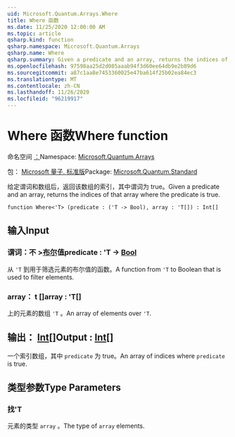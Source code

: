 ```yaml
---
uid: Microsoft.Quantum.Arrays.Where
title: Where 函数
ms.date: 11/25/2020 12:00:00 AM
ms.topic: article
qsharp.kind: function
qsharp.namespace: Microsoft.Quantum.Arrays
qsharp.name: Where
qsharp.summary: Given a predicate and an array, returns the indices of that array where the predicate is true.
ms.openlocfilehash: 97598aa25d2d085aaab94f3d60ee64db9e2b89d6
ms.sourcegitcommit: a87c1aa8e7453360025e47ba614f25b02ea84ec3
ms.translationtype: MT
ms.contentlocale: zh-CN
ms.lasthandoff: 11/26/2020
ms.locfileid: "96219917"
---
```

# <a name="where-function"></a><span data-ttu-id="63d07-102">Where 函数</span><span class="sxs-lookup"><span data-stu-id="63d07-102">Where function</span></span>

<span data-ttu-id="63d07-103">命名空间 [：](xref:Microsoft.Quantum.Arrays)</span><span class="sxs-lookup"><span data-stu-id="63d07-103">Namespace: [Microsoft.Quantum.Arrays](xref:Microsoft.Quantum.Arrays)</span></span>

<span data-ttu-id="63d07-104">包： [Microsoft 量子. 标准版](https://nuget.org/packages/Microsoft.Quantum.Standard)</span><span class="sxs-lookup"><span data-stu-id="63d07-104">Package: [Microsoft.Quantum.Standard](https://nuget.org/packages/Microsoft.Quantum.Standard)</span></span>


<span data-ttu-id="63d07-105">给定谓词和数组后，返回该数组的索引，其中谓词为 true。</span><span class="sxs-lookup"><span data-stu-id="63d07-105">Given a predicate and an array, returns the indices of that array where the predicate is true.</span></span>

```qsharp
function Where<'T> (predicate : ('T -> Bool), array : 'T[]) : Int[]
```


## <a name="input"></a><span data-ttu-id="63d07-106">输入</span><span class="sxs-lookup"><span data-stu-id="63d07-106">Input</span></span>

### <a name="predicate--t---bool"></a><span data-ttu-id="63d07-107">谓词：不 >[布尔](xref:microsoft.quantum.lang-ref.bool)值</span><span class="sxs-lookup"><span data-stu-id="63d07-107">predicate : 'T -> [Bool](xref:microsoft.quantum.lang-ref.bool)</span></span>

<span data-ttu-id="63d07-108">从 `'T` 到用于筛选元素的布尔值的函数。</span><span class="sxs-lookup"><span data-stu-id="63d07-108">A function from `'T` to Boolean that is used to filter elements.</span></span>


### <a name="array--t"></a><span data-ttu-id="63d07-109">array： t []</span><span class="sxs-lookup"><span data-stu-id="63d07-109">array : 'T[]</span></span>

<span data-ttu-id="63d07-110">上的元素的数组 `'T` 。</span><span class="sxs-lookup"><span data-stu-id="63d07-110">An array of elements over `'T`.</span></span>



## <a name="output--int"></a><span data-ttu-id="63d07-111">输出： [Int](xref:microsoft.quantum.lang-ref.int)[]</span><span class="sxs-lookup"><span data-stu-id="63d07-111">Output : [Int](xref:microsoft.quantum.lang-ref.int)[]</span></span>

<span data-ttu-id="63d07-112">一个索引数组，其中 `predicate` 为 true。</span><span class="sxs-lookup"><span data-stu-id="63d07-112">An array of indices where `predicate` is true.</span></span>

## <a name="type-parameters"></a><span data-ttu-id="63d07-113">类型参数</span><span class="sxs-lookup"><span data-stu-id="63d07-113">Type Parameters</span></span>

### <a name="t"></a><span data-ttu-id="63d07-114">找</span><span class="sxs-lookup"><span data-stu-id="63d07-114">'T</span></span>

<span data-ttu-id="63d07-115">元素的类型 `array` 。</span><span class="sxs-lookup"><span data-stu-id="63d07-115">The type of `array` elements.</span></span>